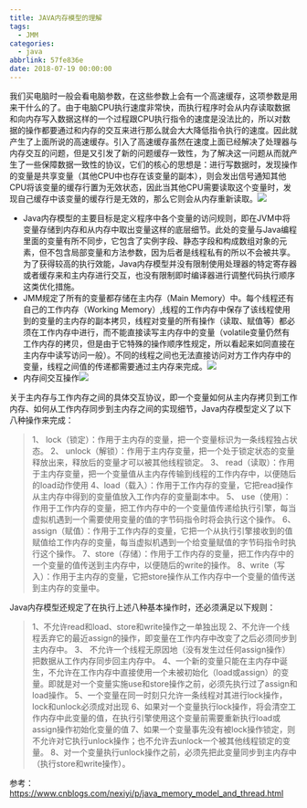 ```yaml
---
title: JAVA内存模型的理解
tags:
  - JMM
categories:
  - java
abbrlink: 57fe836e
date: 2018-07-19 00:00:00
---
```

我们买电脑时一般会看电脑参数，在这些参数上会有一个高速缓存，这项参数是用来干什么的了。由于电脑CPU执行速度非常快，而执行程序时会从内存读取数据和向内存写入数据这样的一个过程跟CPU执行指令的速度是没法比的，所以对数据的操作都要通过和内存的交互来进行那么就会大大降低指令执行的速度。因此就产生了上面所说的高速缓存。引入了高速缓存虽然在速度上面已经解决了处理器与内存交互的问题，但是又引发了新的问题缓存一致性，为了解决这一问题从而就产生了一些保障数据一致性的协议，它们的核心的思想是：进行写数据时，发现操作的变量是共享变量（其他CPU中也存在该变量的副本），则会发出信号通知其他CPU将该变量的缓存行置为无效状态，因此当其他CPU需要读取这个变量时，发现自己缓存中该变量的缓存行是无效的，那么它则会从内存重新读取。![](https://upload-images.jianshu.io/upload_images/13023122-755bb213a713906f.png?imageMogr2/auto-orient/strip%7CimageView2/2/w/1240)
<!--more-->
* Java内存模型的主要目标是定义程序中各个变量的访问规则，即在JVM中将变量存储到内存和从内存中取出变量这样的底层细节。此处的变量与Java编程里面的变量有所不同步，它包含了实例字段、静态字段和构成数组对象的元素，但不包含局部变量和方法参数，因为后者是线程私有的所以不会被共享。为了获得较高的执行效能，Java内存模型并没有限制使用处理器的特定寄存器或者缓存来和主内存进行交互，也没有限制即时编译器进行调整代码执行顺序这类优化措施。
* JMM规定了所有的变量都存储在主内存（Main Memory）中。每个线程还有自己的工作内存（Working Memory）,线程的工作内存中保存了该线程使用到的变量的主内存的副本拷贝，线程对变量的所有操作（读取、赋值等）都必须在工作内存中进行，而不能直接读写主内存中的变量（volatile变量仍然有工作内存的拷贝，但是由于它特殊的操作顺序性规定，所以看起来如同直接在主内存中读写访问一般）。不同的线程之间也无法直接访问对方工作内存中的变量，线程之间值的传递都需要通过主内存来完成。![](https://upload-images.jianshu.io/upload_images/13023122-93430a960f4c652d.png?imageMogr2/auto-orient/strip%7CimageView2/2/w/1240)
* 内存间交互操作![](https://upload-images.jianshu.io/upload_images/13023122-cd5613a28e48a513.png?imageMogr2/auto-orient/strip%7CimageView2/2/w/1240)

关于主内存与工作内存之间的具体交互协议，即一个变量如何从主内存拷贝到工作内存、如何从工作内存同步到主内存之间的实现细节，Java内存模型定义了以下八种操作来完成：
>1、 lock（锁定）：作用于主内存的变量，把一个变量标识为一条线程独占状态。
2、 unlock（解锁）：作用于主内存变量，把一个处于锁定状态的变量释放出来，释放后的变量才可以被其他线程锁定。
3、 read（读取）：作用于主内存变量，把一个变量值从主内存传输到线程的工作内存中，以便随后的load动作使用
4、load（载入）：作用于工作内存的变量，它把read操作从主内存中得到的变量值放入工作内存的变量副本中。
5、 use（使用）：作用于工作内存的变量，把工作内存中的一个变量值传递给执行引擎，每当虚拟机遇到一个需要使用变量的值的字节码指令时将会执行这个操作。
6、 assign（赋值）：作用于工作内存的变量，它把一个从执行引擎接收到的值赋值给工作内存的变量，每当虚拟机遇到一个给变量赋值的字节码指令时执行这个操作。
7、store（存储）：作用于工作内存的变量，把工作内存中的一个变量的值传送到主内存中，以便随后的write的操作。
8、write（写入）：作用于主内存的变量，它把store操作从工作内存中一个变量的值传送到主内存的变量中。

Java内存模型还规定了在执行上述八种基本操作时，还必须满足以下规则：
>1、不允许read和load、store和write操作之一单独出现
2、不允许一个线程丢弃它的最近assign的操作，即变量在工作内存中改变了之后必须同步到主内存中。
3、 不允许一个线程无原因地（没有发生过任何assign操作）把数据从工作内存同步回主内存中。
4、一个新的变量只能在主内存中诞生，不允许在工作内存中直接使用一个未被初始化（load或assign）的变量。即就是对一个变量实施use和store操作之前，必须先执行过了assign和load操作。
5、一个变量在同一时刻只允许一条线程对其进行lock操作，lock和unlock必须成对出现
6、如果对一个变量执行lock操作，将会清空工作内存中此变量的值，在执行引擎使用这个变量前需要重新执行load或assign操作初始化变量的值
7、如果一个变量事先没有被lock操作锁定，则不允许对它执行unlock操作；也不允许去unlock一个被其他线程锁定的变量。
8、对一个变量执行unlock操作之前，必须先把此变量同步到主内存中（执行store和write操作）。

参考：
https://www.cnblogs.com/nexiyi/p/java_memory_model_and_thread.html
